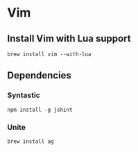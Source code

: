 # Vim

## Install Vim with Lua support

`brew install vim --with-lua`

## Dependencies

### Syntastic

`npm install -g jshint`

### Unite

`brew install ag`
